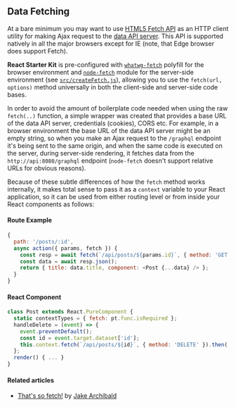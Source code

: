 ## Data Fetching

At a bare minimum you may want to use [HTML5 Fetch API][fetch] as an HTTP client
utility for making Ajax request to the [data API server][nodeapi]. This API is
supported natively in all the major browsers except for IE (note, that Edge
browser does support Fetch).

**React Starter Kit** is pre-configured with [`whatwg-fetch`][wfetch] polyfill
for the browser environment and [`node-fetch`][nfetch] module for the
server-side environment (see [`src/createFetch.js`](../src/createFetch.js)),
allowing you to use the `fetch(url, options)` method universally in both the
client-side and server-side code bases.

In order to avoid the amount of boilerplate code needed when using the raw
`fetch(..)` function, a simple wrapper was created that provides a base URL of
the data API server, credentials (cookies), CORS etc. For example, in a browser
environment the base URL of the data API server might be an empty string, so
when you make an Ajax request to the `/graphql` endpoint it's being sent to the
same origin, and when the same code is executed on the server, during
server-side rendering, it fetches data from the `http://api:8080/graphql`
endpoint (`node-fetch` doesn't support relative URLs for obvious reasons).

Because of these subtle differences of how the `fetch` method works internally,
it makes total sense to pass it as a `context` variable to your React
application, so it can be used from either routing level or from inside your
React components as follows:

#### Route Example

```js
{
  path: '/posts/:id',
  async action({ params, fetch }) {
    const resp = await fetch(`/api/posts/${params.id}`, { method: 'GET' });
    const data = await resp.json();
    return { title: data.title, component: <Post {...data} /> };
  }
}
```

#### React Component

```js
class Post extends React.PureComponent {
  static contextTypes = { fetch: pt.func.isRequired };
  handleDelete = (event) => {
    event.preventDefault();
    const id = event.target.dataset['id'];
    this.context.fetch(`/api/posts/${id}`, { method: 'DELETE' }).then(...);
  };
  render() { ... }
}
```

#### Related articles

* [That's so fetch!](https://jakearchibald.com/2015/thats-so-fetch/) by
  [Jake Archibald](https://twitter.com/jaffathecake)

[fetch]: https://developer.mozilla.org/en-US/docs/Web/API/Fetch_API/Using_Fetch
[wfetch]: https://github.com/github/fetchno
[nfetch]: https://github.com/bitinn/node-fetch
[nodeapi]: https://github.com/kriasoft/nodejs-api-starter
